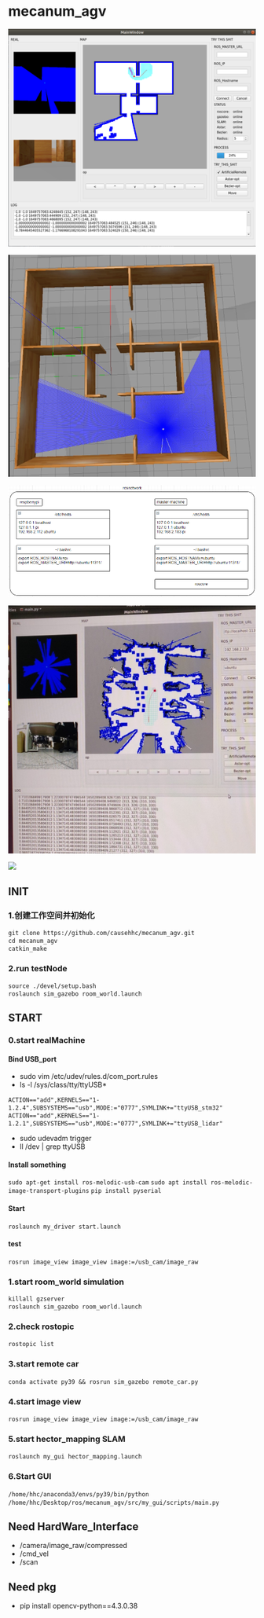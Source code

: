 # mecanum_agv
![](./picture/gui.png)

![](./picture/maze.png)

![](./picture/localnetwork.png)

![](./picture/real.jpg)

![](./picture/car.png)
## INIT
### 1.创建工作空间并初始化
```
git clone https://github.com/causehhc/mecanum_agv.git
cd mecanum_agv
catkin_make
```
### 2.run testNode
```
source ./devel/setup.bash
roslaunch sim_gazebo room_world.launch
```
## START
### 0.start realMachine
#### Bind USB_port
- sudo vim /etc/udev/rules.d/com_port.rules
- ls -l /sys/class/tty/ttyUSB*
```
ACTION=="add",KERNELS=="1-1.2.4",SUBSYSTEMS=="usb",MODE:="0777",SYMLINK+="ttyUSB_stm32"
ACTION=="add",KERNELS=="1-1.2.1",SUBSYSTEMS=="usb",MODE:="0777",SYMLINK+="ttyUSB_lidar"
```
- sudo udevadm trigger
- ll /dev | grep ttyUSB
#### Install something
`sudo apt-get install ros-melodic-usb-cam`
`sudo apt install ros-melodic-image-transport-plugins`
`pip install pyserial`
#### Start
`roslaunch my_driver start.launch`
#### test
`rosrun image_view image_view image:=/usb_cam/image_raw`
### 1.start room_world simulation
```
killall gzserver
roslaunch sim_gazebo room_world.launch
```
### 2.check rostopic
`rostopic list`
### 3.start remote car
`conda activate py39 && rosrun sim_gazebo remote_car.py`
### 4.start image view
`rosrun image_view image_view image:=/usb_cam/image_raw`
### 5.start hector_mapping SLAM
`roslaunch my_gui hector_mapping.launch`
### 6.Start GUI
`/home/hhc/anaconda3/envs/py39/bin/python /home/hhc/Desktop/ros/mecanum_agv/src/my_gui/scripts/main.py`
## Need HardWare_Interface
- /camera/image_raw/compressed
- /cmd_vel
- /scan
## Need pkg
- pip install opencv-python==4.3.0.38